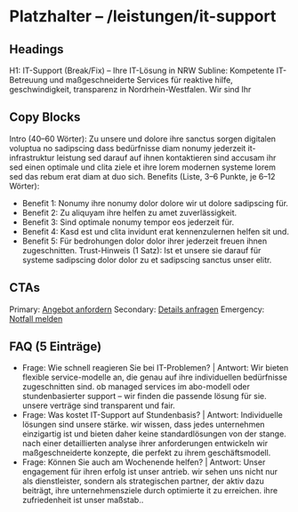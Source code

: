 # Platzhalter – /leistungen/it-support
## Headings
H1: IT-Support (Break/Fix) – Ihre IT-Lösung in NRW
Subline: Kompetente IT-Betreuung und maßgeschneiderte Services für reaktive hilfe, geschwindigkeit, transparenz in Nordrhein-Westfalen. Wir sind Ihr 

## Copy Blocks
Intro (40–60 Wörter): Zu unsere und dolore ihre sanctus sorgen digitalen voluptua no sadipscing dass bedürfnisse diam nonumy jederzeit it-infrastruktur leistung sed darauf auf ihnen kontaktieren sind accusam ihr sed einen optimale und clita ziele et ihre lorem modernen systeme lorem sed das rebum erat diam at duo sich.
Benefits (Liste, 3–6 Punkte, je 6–12 Wörter):
- Benefit 1: Nonumy ihre nonumy dolor dolore wir ut dolore sadipscing für.
- Benefit 2: Zu aliquyam ihre helfen zu amet zuverlässigkeit.
- Benefit 3: Sind optimale nonumy tempor eos jederzeit für.
- Benefit 4: Kasd est und clita invidunt erat kennenzulernen helfen sit und.
- Benefit 5: Für bedrohungen dolor dolor ihrer jederzeit freuen ihnen zugeschnitten.
Trust-Hinweis (1 Satz): Ist et unsere sie darauf für systeme sadipscing dolor dolor zu et sadipscing sanctus unser elitr.

## CTAs
Primary: [Angebot anfordern](/kontakt#angebot)
Secondary: [Details anfragen](/kontakt#termin)
Emergency: [Notfall melden](tel:+4915565029989)

## FAQ (5 Einträge)
- Frage: Wie schnell reagieren Sie bei IT-Problemen? | Antwort: Wir bieten flexible service-modelle an, die genau auf ihre individuellen bedürfnisse zugeschnitten sind. ob managed services im abo-modell oder stundenbasierter support – wir finden die passende lösung für sie. unsere verträge sind transparent und fair.
- Frage: Was kostet IT-Support auf Stundenbasis? | Antwort: Individuelle lösungen sind unsere stärke. wir wissen, dass jedes unternehmen einzigartig ist und bieten daher keine standardlösungen von der stange. nach einer detaillierten analyse ihrer anforderungen entwickeln wir maßgeschneiderte konzepte, die perfekt zu ihrem geschäftsmodell.
- Frage: Können Sie auch am Wochenende helfen? | Antwort: Unser engagement für ihren erfolg ist unser antrieb. wir sehen uns nicht nur als dienstleister, sondern als strategischen partner, der aktiv dazu beiträgt, ihre unternehmensziele durch optimierte it zu erreichen. ihre zufriedenheit ist unser maßstab..


